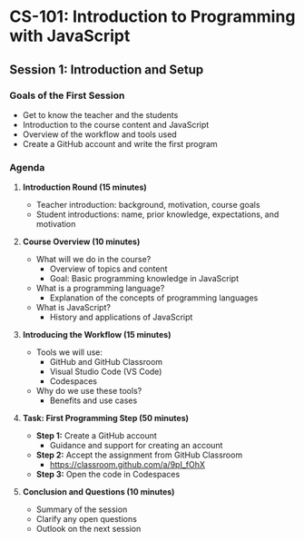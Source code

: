 # CS-101: Introduction to Programming with JavaScript

## Session 1: Introduction and Setup

### Goals of the First Session
- Get to know the teacher and the students
- Introduction to the course content and JavaScript
- Overview of the workflow and tools used
- Create a GitHub account and write the first program

### Agenda

1. **Introduction Round (15 minutes)**
   - Teacher introduction: background, motivation, course goals
   - Student introductions: name, prior knowledge, expectations, and motivation

2. **Course Overview (10 minutes)**
   - What will we do in the course?
     - Overview of topics and content
     - Goal: Basic programming knowledge in JavaScript
   - What is a programming language?
     - Explanation of the concepts of programming languages
   - What is JavaScript?
     - History and applications of JavaScript

3. **Introducing the Workflow (15 minutes)**
   - Tools we will use:
     - GitHub and GitHub Classroom
     - Visual Studio Code (VS Code)
     - Codespaces
   - Why do we use these tools?
     - Benefits and use cases

4. **Task: First Programming Step (50 minutes)**
   - **Step 1:** Create a GitHub account
     - Guidance and support for creating an account
   - **Step 2:** Accept the assignment from GitHub Classroom
     - https://classroom.github.com/a/9pI_fOhX
   - **Step 3:** Open the code in Codespaces

5. **Conclusion and Questions (10 minutes)**
   - Summary of the session
   - Clarify any open questions
   - Outlook on the next session
